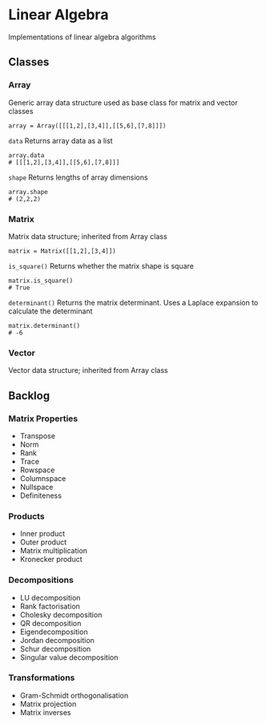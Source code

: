# Linear Algebra

Implementations of linear algebra algorithms

## Classes

### Array

Generic array data structure used as base class for matrix and vector classes
```
array = Array([[[1,2],[3,4]],[[5,6],[7,8]]])
```

`data`
Returns array data as a list
```
array.data
# [[[1,2],[3,4]],[[5,6],[7,8]]]
```

`shape`
Returns lengths of array dimensions
```
array.shape
# (2,2,2)
```

### Matrix

Matrix data structure; inherited from Array class
```
matrix = Matrix([[1,2],[3,4]])
```

`is_square()`
Returns whether the matrix shape is square
```
matrix.is_square()
# True
```

`determinant()`
Returns the matrix determinant. Uses a Laplace expansion to calculate the determinant
```
matrix.determinant()
# -6
```

### Vector

Vector data structure; inherited from Array class

## Backlog

### Matrix Properties
- Transpose
- Norm
- Rank
- Trace
- Rowspace
- Columnspace
- Nullspace
- Definiteness

### Products
- Inner product
- Outer product
- Matrix multiplication
- Kronecker product

### Decompositions
- LU decomposition
- Rank factorisation
- Cholesky decomposition
- QR decomposition
- Eigendecomposition
- Jordan decomposition
- Schur decomposition
- Singular value decomposition

### Transformations
- Gram-Schmidt orthogonalisation
- Matrix projection
- Matrix inverses
